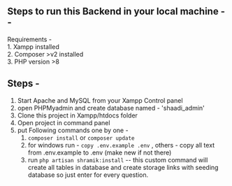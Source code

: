 ## Steps to run this Backend in your local machine --


Requirements -     
    1. Xampp installed  
    2. Composer >v2 installed   
    3. PHP version >8
    
## Steps - 

1. Start Apache and MySQL from your Xampp Control panel      
2. open PHPMyadmin and create database named - 'shaadi_admin'     
3. Clone this project in Xampp/htdocs folder
4. Open project in command panel
5. put Following commands one by one -     
    1. `composer install` or `composer update`     
    2.  for windows run - `copy .env.example .env` , others - copy all text from .env.example to .env (make new if not there)     
    3. run `php artisan shramik:install` -- this custom command will create all tables in database and create storage links with seeding database so just enter for every question.


